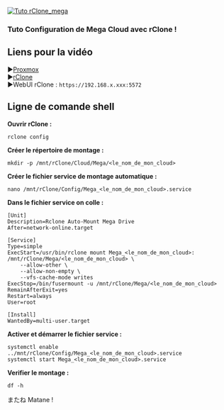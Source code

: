 [![Tuto rClone_mega](https://github.com/user-attachments/assets/8bb42b2a-0323-4b7f-b378-142cbe425850)](https://youtu.be/VI1rAJSwYDs)

### Tuto Configuration de Mega Cloud avec rClone !


## Liens pour la vidéo

►[Proxmox](https://proxmox.com) <br/>
►[rClone](https://rclone.org/) <br/>
►WebUI rClone : `https://192.168.x.xxx:5572`

## Ligne de comande shell
**Ouvrir rClone :**
```
rclone config
```

**Créer le répertoire de montage :**
```
mkdir -p /mnt/rClone/Cloud/Mega/<le_nom_de_mon_cloud>
```

**Créer le fichier service de montage automatique :**
```
nano /mnt/rClone/Config/Mega_<le_nom_de_mon_cloud>.service
```

**Dans le fichier service on colle :**
```
[Unit]
Description=Rclone Auto-Mount Mega Drive
After=network-online.target

[Service]
Type=simple
ExecStart=/usr/bin/rclone mount Mega_<le_nom_de_mon_cloud>: /mnt/rClone/Mega/<le_nom_de_mon_cloud> \
    --allow-other \
    --allow-non-empty \
    --vfs-cache-mode writes
ExecStop=/bin/fusermount -u /mnt/rClone/Mega/<le_nom_de_mon_cloud>
RemainAfterExit=yes
Restart=always
User=root

[Install]
WantedBy=multi-user.target
```

**Activer et démarrer le fichier service :**
```
systemctl enable ../mnt/rClone/Config/Mega_<le_nom_de_mon_cloud>.service
systemctl start Mega_<le_nom_de_mon_cloud>.service
```

**Verifier le montage :**
```
df -h
```


またね Matane !
